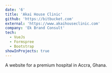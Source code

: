 ```yaml
---
date: '6'
title: 'Akai House Clinic'
github: 'https://bitbucket.com'
external: 'https://www.akaihouseclinic.com'
company: 'Ek Brand Consult'
tech:
  - VueJs
  - Formspree
  - Bootstrap
showInProjects: true
---
```


A website for a premium hospital in Accra, Ghana.
